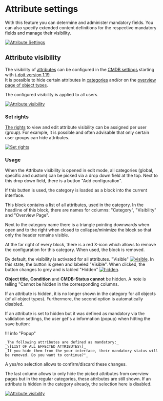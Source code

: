 # Attribute settings

With this feature you can determine and administer mandatory fields. You can also specify extended content definitions for the respective mandatory fields and manage their visibility.

[![Attribute Settings](../../../assets/images/en/system-administration/administration/predefined-content/attribute-settings/as-1.png)](../../../assets/images/en/system-administration/administration/predefined-content/attribute-settings/as-1.png)

## Attribute visibility

The visibility of [attributes](./attribute-fields.md) can be configured in the [CMDB settings](../system-administration/administration/data-view/hide-attributes.md) starting with [i-doit version 1.19](../version-history/release-notes/release-notes-1.19.md).<br>
It is possible to hide certain attributes in [categories](./categories-and-attributes.md) and/or on the [overview page of object types](./object-types.md).

The configured visibility is applied to all users.

[![Attribute visibility](../assets/images/en/basics/attribute-visibility/1-av.png)](../assets/images/en/basics/attribute-visibility/1-av.png)

### Set rights

[The rights](../efficient-documentation/rights-management/index.md) to view and edit attribute visibility can be assigned per user (group). For example, it is possible and often advisable that only certain user groups can hide attributes.

[![Set rights](../assets/images/en/basics/attribute-visibility/2-av.png)](../assets/images/en/basics/attribute-visibility/2-av.png)

### Usage

When the Attribute visibility is opened in edit mode, all categories (global, specific and custom) can be picked via a drop down field at the top. Next to this drop down field, there is a button "Add configuration".

If this butten is used, the category is loaded as a block into the current interface.

This block contains a list of all attributes, used in the category. In the headline of this block, there are names for columns: "Category", "Visibility" and "Overview Page".

Next to the category name there is a triangle pointing downwards when open and to the right when closed to collapse/minimize the block so that only the header remains visible.

At the far right of every block, there is a red X-icon which allows to remove the configuration for this category. When used, the block is removed.

By default, the visibility is activated for all attributes. "Visible" [![visible](../assets/images/en/basics/attribute-visibility/3-av.png)](../assets/images/en/basics/attribute-visibility/3-av.png). In this state, the button is green and labeled "Visible". When clicked, the button changes to grey and is labled "Hidden" [![hidden](../assets/images/en/basics/attribute-visibility/4-av.png)](../assets/images/en/basics/attribute-visibility/4-av.png).

**Object title**, **Condition** and **CMDB-Status cannot** be hidden. A note is telling "Cannot be hidden in the corresponding columns.

If an attribute is hidden, it is no longer shown in the category for all objects (of all object types). Furthermore, the second option is automatically disabled.

If an attribute is set to hidden but it was defined as mandatory via the validation settings, the user get's a information (popup) when hitting the save button:

!!! info "Popup"

    _The following attributes are defined as mandatory:_
    _\[LIST OF ALL EFFECTED ATTRIBUTES\]_
    _If you hide them from the your interface, their mandatory status will be removed. Do you want to continue?"_

A yes/no selection allows to confirm/discard these changes.

The last column allows to only hide the picked attributes from overview pages but in the regular categories, these attributes are still shown. If an attribute is hidden in the category already, the selection here is disabled.

[![Attribute visibility](../assets/images/en/basics/attribute-visibility/5-av.png)](../assets/images/en/basics/attribute-visibility/5-av.png)
